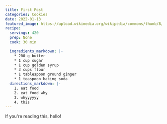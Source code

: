 ```yaml
---
title: First Post
categories: Cookies
date: 2022-01-13
featured_image: https://upload.wikimedia.org/wikipedia/commons/thumb/8/87/Joseph_Siffrein_Duplessis_-_Benjamin_Franklin_-_Google_Art_Project.jpg/330px-Joseph_Siffrein_Duplessis_-_Benjamin_Franklin_-_Google_Art_Project.jpg
recipe:
  servings: 420
  prep: None
  cook: 30 min

  ingredients_markdown: |-
    * 200 g butter
    * 1 cup sugar
    * 1 cup golden syrup
    * 3 cups flour
    * 1 tablespoon ground ginger
    * 1 teaspoon baking soda
  directions_markdown: |-
    1. eat food
    2. eat food why
    3. whyyyyyy
    4. this
---
```

If you're reading this, hello!
